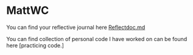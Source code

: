 # MattWC



You can find your reflective journal here [Reflectdoc.md](./Reflections/Reflectdoc.md)

You can find collection of personal code I have worked on can be found here [practicing code.]
